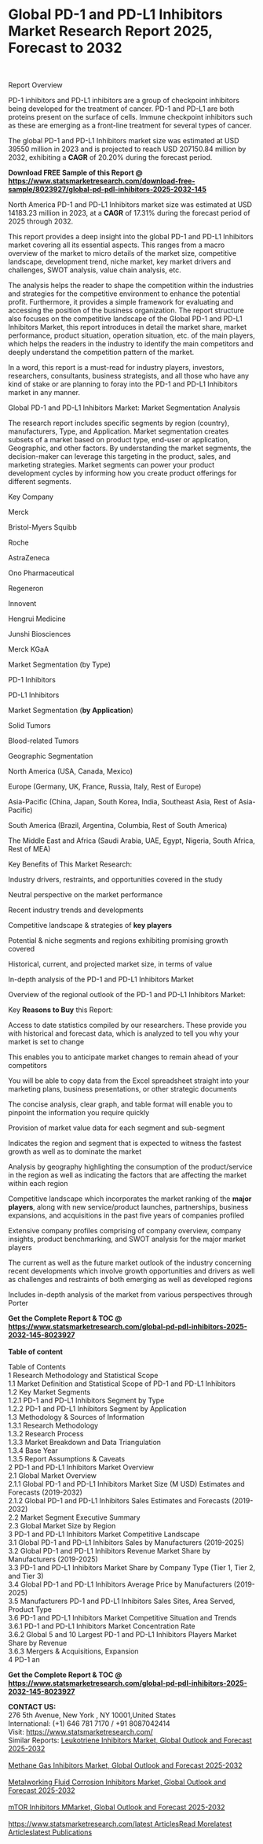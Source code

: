 <h1>Global PD-1 and PD-L1 Inhibitors Market Research Report 2025, Forecast to 2032</h1><br/><p>Report Overview</p><p>PD-1 inhibitors and PD-L1 inhibitors are a group of checkpoint inhibitors being developed for the treatment of cancer. PD-1 and PD-L1 are both proteins present on the surface of cells. Immune checkpoint inhibitors such as these are emerging as a front-line treatment for several types of cancer.</p><p>The global PD-1 and PD-L1 Inhibitors market size was estimated at USD 39550 million in 2023 and is projected to reach USD 207150.84 million by 2032, exhibiting a <strong>CAGR</strong> of 20.20% during the forecast period.</p><p><strong>Download FREE Sample of this Report @ <a href="https://www.statsmarketresearch.com/download-free-sample/8023927/global-pd-pdl-inhibitors-2025-2032-145">https://www.statsmarketresearch.com/download-free-sample/8023927/global-pd-pdl-inhibitors-2025-2032-145</a></strong></p><p>North America PD-1 and PD-L1 Inhibitors market size was estimated at USD 14183.23 million in 2023, at a <strong>CAGR</strong> of 17.31% during the forecast period of 2025 through 2032.</p><p>This report provides a deep insight into the global PD-1 and PD-L1 Inhibitors market covering all its essential aspects. This ranges from a macro overview of the market to micro details of the market size, competitive landscape, development trend, niche market, key market drivers and challenges, SWOT analysis, value chain analysis, etc.</p><p>The analysis helps the reader to shape the competition within the industries and strategies for the competitive environment to enhance the potential profit. Furthermore, it provides a simple framework for evaluating and accessing the position of the business organization. The report structure also focuses on the competitive landscape of the Global PD-1 and PD-L1 Inhibitors Market, this report introduces in detail the market share, market performance, product situation, operation situation, etc. of the main players, which helps the readers in the industry to identify the main competitors and deeply understand the competition pattern of the market.</p><p>In a word, this report is a must-read for industry players, investors, researchers, consultants, business strategists, and all those who have any kind of stake or are planning to foray into the PD-1 and PD-L1 Inhibitors market in any manner.</p><p>Global PD-1 and PD-L1 Inhibitors Market: Market Segmentation Analysis</p><p>The research report includes specific segments by region (country), manufacturers, Type, and Application. Market segmentation creates subsets of a market based on product type, end-user or application, Geographic, and other factors. By understanding the market segments, the decision-maker can leverage this targeting in the product, sales, and marketing strategies. Market segments can power your product development cycles by informing how you create product offerings for different segments.</p><p>Key Company</p><p>Merck</p><p>Bristol-Myers Squibb</p><p>Roche</p><p>AstraZeneca</p><p>Ono Pharmaceutical</p><p>Regeneron</p><p>Innovent</p><p>Hengrui Medicine</p><p>Junshi Biosciences</p><p>Merck KGaA</p><p>Market Segmentation (by Type)</p><p>PD-1 Inhibitors</p><p>PD-L1 Inhibitors</p><p>Market Segmentation (<strong>by Application</strong>)</p><p>Solid Tumors</p><p>Blood-related Tumors</p><p>Geographic Segmentation</p><p>North America (USA, Canada, Mexico)</p><p>Europe (Germany, UK, France, Russia, Italy, Rest of Europe)</p><p>Asia-Pacific (China, Japan, South Korea, India, Southeast Asia, Rest of Asia-Pacific)</p><p>South America (Brazil, Argentina, Columbia, Rest of South America)</p><p>The Middle East and Africa (Saudi Arabia, UAE, Egypt, Nigeria, South Africa, Rest of MEA)</p><p>Key Benefits of This Market Research:</p><p>Industry drivers, restraints, and opportunities covered in the study</p><p>Neutral perspective on the market performance</p><p>Recent industry trends and developments</p><p>Competitive landscape & strategies of <strong>key players</strong></p><p>Potential & niche segments and regions exhibiting promising growth covered</p><p>Historical, current, and projected market size, in terms of value</p><p>In-depth analysis of the PD-1 and PD-L1 Inhibitors Market</p><p>Overview of the regional outlook of the PD-1 and PD-L1 Inhibitors Market:</p><p>Key <strong>Reasons to Buy</strong> this Report:</p><p>Access to date statistics compiled by our researchers. These provide you with historical and forecast data, which is analyzed to tell you why your market is set to change</p><p>This enables you to anticipate market changes to remain ahead of your competitors</p><p>You will be able to copy data from the Excel spreadsheet straight into your marketing plans, business presentations, or other strategic documents</p><p>The concise analysis, clear graph, and table format will enable you to pinpoint the information you require quickly</p><p>Provision of market value data for each segment and sub-segment</p><p>Indicates the region and segment that is expected to witness the fastest growth as well as to dominate the market</p><p>Analysis by geography highlighting the consumption of the product/service in the region as well as indicating the factors that are affecting the market within each region</p><p>Competitive landscape which incorporates the market ranking of the <strong>major players</strong>, along with new service/product launches, partnerships, business expansions, and acquisitions in the past five years of companies profiled</p><p>Extensive company profiles comprising of company overview, company insights, product benchmarking, and SWOT analysis for the major market players</p><p>The current as well as the future market outlook of the industry concerning recent developments which involve growth opportunities and drivers as well as challenges and restraints of both emerging as well as developed regions</p><p>Includes in-depth analysis of the market from various perspectives through Porter</p><div><b>Get the Complete Report & TOC @ <a href="https://www.statsmarketresearch.com/global-pd-pdl-inhibitors-2025-2032-145-8023927">https://www.statsmarketresearch.com/global-pd-pdl-inhibitors-2025-2032-145-8023927</a></b></div><br><b>Table of content</b><p>Table of Contents<br />1 Research Methodology and Statistical Scope<br />1.1 Market Definition and Statistical Scope of PD-1 and PD-L1 Inhibitors<br />1.2 Key Market Segments<br />1.2.1 PD-1 and PD-L1 Inhibitors Segment by Type<br />1.2.2 PD-1 and PD-L1 Inhibitors Segment by Application<br />1.3 Methodology & Sources of Information<br />1.3.1 Research Methodology<br />1.3.2 Research Process<br />1.3.3 Market Breakdown and Data Triangulation<br />1.3.4 Base Year<br />1.3.5 Report Assumptions & Caveats<br />2 PD-1 and PD-L1 Inhibitors Market Overview<br />2.1 Global Market Overview<br />2.1.1 Global PD-1 and PD-L1 Inhibitors Market Size (M USD) Estimates and Forecasts (2019-2032)<br />2.1.2 Global PD-1 and PD-L1 Inhibitors Sales Estimates and Forecasts (2019-2032)<br />2.2 Market Segment Executive Summary<br />2.3 Global Market Size by Region<br />3 PD-1 and PD-L1 Inhibitors Market Competitive Landscape<br />3.1 Global PD-1 and PD-L1 Inhibitors Sales by Manufacturers (2019-2025)<br />3.2 Global PD-1 and PD-L1 Inhibitors Revenue Market Share by Manufacturers (2019-2025)<br />3.3 PD-1 and PD-L1 Inhibitors Market Share by Company Type (Tier 1, Tier 2, and Tier 3)<br />3.4 Global PD-1 and PD-L1 Inhibitors Average Price by Manufacturers (2019-2025)<br />3.5 Manufacturers PD-1 and PD-L1 Inhibitors Sales Sites, Area Served, Product Type<br />3.6 PD-1 and PD-L1 Inhibitors Market Competitive Situation and Trends<br />3.6.1 PD-1 and PD-L1 Inhibitors Market Concentration Rate<br />3.6.2 Global 5 and 10 Largest PD-1 and PD-L1 Inhibitors Players Market Share by Revenue<br />3.6.3 Mergers & Acquisitions, Expansion<br />4 PD-1 an<br><div><b>Get the Complete Report & TOC @ <a href="https://www.statsmarketresearch.com/global-pd-pdl-inhibitors-2025-2032-145-8023927">https://www.statsmarketresearch.com/global-pd-pdl-inhibitors-2025-2032-145-8023927</a></b></div></p> <b>CONTACT US:</b><br>276 5th Avenue, New York , NY 10001,United States<br>International: (+1) 646 781 7170 / +91 8087042414<br>Visit: <a href="https://www.statsmarketresearch.com/">https://www.statsmarketresearch.com/</a><br>Similar Reports: <a href="https://www.statsmarketresearch.com/global-pd-pdl-inhibitors-2025-2032-145-8023927">Leukotriene Inhibitors Market, Global Outlook and Forecast 2025-2032</a><br/><br/><a href="https://www.statsmarketresearch.com/global-pd-pdl-inhibitors-2025-2032-145-8023927">Methane Gas Inhibitors Market, Global Outlook and Forecast 2025-2032</a><br/><br/><a href="https://www.statsmarketresearch.com/global-pd-pdl-inhibitors-2025-2032-145-8023927">Metalworking Fluid Corrosion Inhibitors Market, Global Outlook and Forecast 2025-2032</a><br/><br/><a href="https://www.statsmarketresearch.com/global-pd-pdl-inhibitors-2025-2032-145-8023927">mTOR Inhibitors MMarket, Global Outlook and Forecast 2025-2032</a><br/><br/><a href="https://gyeongbokgung.com">https://www.statsmarketresearch.com/</a><a href="https://hallyeomaritime.com">latest Articles</a><a href="https://jingwansa.com">Read More</a><a href=https://nguoiviet.jp/">latest Articles</a><a href="https://www.intelmarketresearch.com/">latest Publications</a>